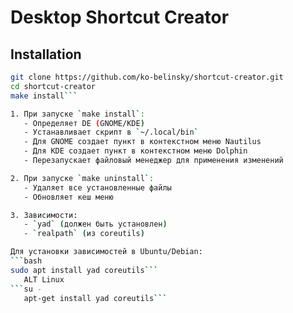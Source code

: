 # Desktop Shortcut Creator

## Installation
```bash
git clone https://github.com/ko-belinsky/shortcut-creator.git
cd shortcut-creator
make install```

1. При запуске `make install`:
   - Определяет DE (GNOME/KDE)
   - Устанавливает скрипт в `~/.local/bin`
   - Для GNOME создает пункт в контекстном меню Nautilus
   - Для KDE создает пункт в контекстном меню Dolphin
   - Перезапускает файловый менеджер для применения изменений

2. При запуске `make uninstall`:
   - Удаляет все установленные файлы
   - Обновляет кеш меню

3. Зависимости:
   - `yad` (должен быть установлен)
   - `realpath` (из coreutils)

Для установки зависимостей в Ubuntu/Debian:
```bash
sudo apt install yad coreutils```
   ALT Linux
```su -
   apt-get install yad coreutils```
